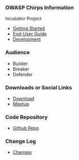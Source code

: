 ### OWASP Chirps Information

<span class="fa-stack fa-2x">
  <i class="fas fa-circle fa-stack-2x" style="color:#53AAE5"></i>
  <i class="fas fa-egg fa-stack-1x fa-inverse"></i>
  </span> Incubator Project

- [Getting Started](https://chirps.mantiumai.com/getting-started/)
- [End-User Guide](https://chirps.mantiumai.com/end-user-guides/)
- [Development](https://chirps.mantiumai.com/development/)

### Audience

- <i class="fas fa-toolbox" style="color:#233e81;"></i> Builder
- <i class="fas fa-hammer" style="color:#233e81;"></i> Breaker
- <i class="fas fa-shield-alt" style="color:#233e81;"></i> Defender

### Downloads or Social Links

- [Download](https://github.com/mantiumai/chirps/releases/latest)
- [Meetup](https://www.meetup.com/columbus-generative-ai-and-society-meetup-group/)

### Code Repository

- [Github Repo](https://github.com/mantiumai/chirps)

### Change Log

- [Changes](https://github.com/mantiumai/chirps/releases)
